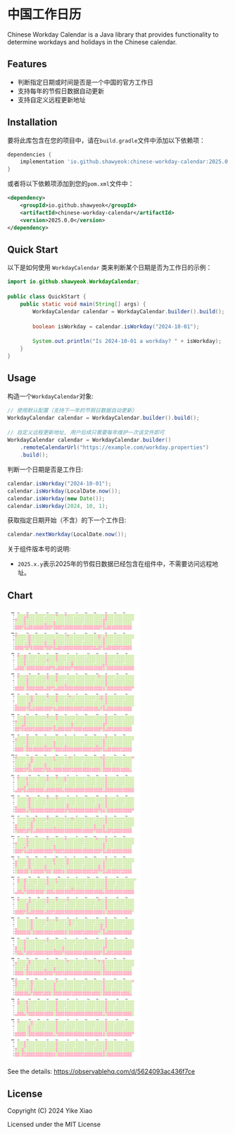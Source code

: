 # 中国工作日历

Chinese Workday Calendar is a Java library that provides functionality to determine workdays and holidays in the Chinese calendar.

## Features

- 判断指定日期或时间是否是一个中国的官方工作日
- 支持每年的节假日数据自动更新
- 支持自定义远程更新地址

## Installation

要将此库包含在您的项目中，请在`build.gradle`文件中添加以下依赖项：

```groovy
dependencies {
    implementation 'io.github.shawyeok:chinese-workday-calendar:2025.0.0'
}
```

或者将以下依赖项添加到您的`pom.xml`文件中：

```xml
<dependency>
    <groupId>io.github.shawyeok</groupId>
    <artifactId>chinese-workday-calendar</artifactId>
    <version>2025.0.0</version>
</dependency>
```

## Quick Start

以下是如何使用 `WorkdayCalendar` 类来判断某个日期是否为工作日的示例：

```java
import io.github.shawyeok.WorkdayCalendar;

public class QuickStart {
    public static void main(String[] args) {
        WorkdayCalendar calendar = WorkdayCalendar.builder().build();

        boolean isWorkday = calendar.isWorkday("2024-10-01");

        System.out.println("Is 2024-10-01 a workday? " + isWorkday);
    }
}
```

## Usage

构造一个`WorkdayCalendar`对象:
```java
// 使用默认配置（支持下一年的节假日数据自动更新）
WorkdayCalendar calendar = WorkdayCalendar.builder().build();

// 自定义远程更新地址, 用户后续只需要每年维护一次该文件即可
WorkdayCalendar calendar = WorkdayCalendar.builder()
    .remoteCalendarUrl("https://example.com/workday.properties")
    .build();
```

判断一个日期是否是工作日:
```java
calendar.isWorkday("2024-10-01");
calendar.isWorkday(LocalDate.now());
calendar.isWorkday(new Date());
calendar.isWorkday(2024, 10, 1);
```

获取指定日期开始（不含）的下一个工作日:
```java
calendar.nextWorkday(LocalDate.now());
```

关于组件版本号的说明:
- `2025.x.y`表示2025年的节假日数据已经包含在组件中，不需要访问远程地址。

## Chart

![Chart](doc/chart.png)

See the details: https://observablehq.com/d/5624093ac436f7ce 

## License

Copyright (C) 2024 Yike Xiao

Licensed under the MIT License
